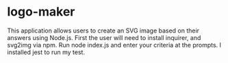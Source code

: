 # logo-maker
This application allows users to create an SVG image based on their answers using Node.js. First the user will need to install inquirer, and svg2img via npm. Run node index.js and enter your criteria at the prompts. I installed jest to run my test.